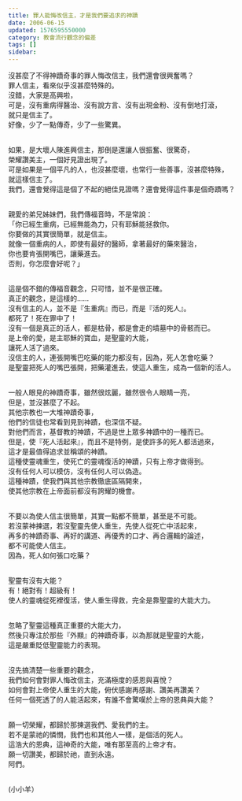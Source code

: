 ```yaml
---
title: 罪人能悔改信主，才是我們要追求的神蹟
date: 2006-06-15
updated: 1576595550000
category: 教會流行觀念的偏差
tags: []
sidebar: 
---
```


<p>沒甚麼了不得神蹟奇事的罪人悔改信主，我們還會很興奮嗎？<br/>
罪人信主，看來似乎沒甚麼特殊的。<br/>
沒錯，大家是高興啦，<br/>
可是，沒有重病得醫治、沒有說方言、沒有出現金粉、沒有倒地打滾，<br/>
就只是信主了。<br/>
好像，少了一點傳奇，少了一些驚異。</p>
<p><br/>
如果，是大壞人陳進興信主，那倒是還讓人很振奮、很驚奇，<br/>
榮耀讚美主，一個好見證出現了。<br/>
可是如果是一個平凡的人，也沒甚麼壞，也常行一些善事，沒甚麼特殊，<br/>
就這樣信主了。<br/>
我們，還會覺得這是個了不起的絕佳見證嗎？還會覺得這件事是個奇蹟嗎？</p>
<p><br/>
親愛的弟兄姊妹們，我們傳福音時，不是常說：<br/>
「你已經生重病，已經無能為力，只有耶穌能拯救你。<br/>
你要做的其實很簡單，就是信主。<br/>
就像一個重病的人，即使有最好的醫師，拿著最好的藥來醫治，<br/>
你也要肯張開嘴巴，讓藥進去。<br/>
否則，你怎麼會好呢？」</p>
<p><br/>
這是個不錯的傳福音觀念，只可惜，並不是很正確。<br/>
真正的觀念，是這樣的……<br/>
沒有信主的人，並不是『生重病』而已，而是『活的死人』。<br/>
都死了！死在罪中了！<br/>
沒有一個是真正的活人，都是枯骨，都是會走的墳墓中的骨骸而已。<br/>
是上帝的愛，是主耶穌的寶血，是聖靈的大能，<br/>
讓死人活了過來。<br/>
沒信主的人，連張開嘴巴吃藥的能力都沒有，因為，死人怎會吃藥？<br/>
是聖靈把死人的嘴巴張開，把藥灌進去，使這人重生，成為一個新的活人。</p>
<p><br/>
一般人眼見的神蹟奇事，雖然很炫麗，雖然很令人眼睛一亮，<br/>
但是，並沒甚麼了不起。<br/>
其他宗教也一大堆神蹟奇事，<br/>
他們的信徒也常看到見到神蹟，也深信不疑。<br/>
對他們而言，基督教的神蹟，不過是世上眾多神蹟中的一種而已。<br/>
但是，使『死人活起來』，而且不是特例，是使許多的死人都活過來，<br/>
這才是最值得追求並稱頌的神蹟。<br/>
這種使靈魂重生，使死亡的靈魂復活的神蹟，只有上帝才做得到。<br/>
沒有任何人可以模仿，沒有任何人可以偽造。<br/>
這種神蹟，使我們與其他宗教徹底區隔開來，<br/>
使其他宗教在上帝面前都沒有誇耀的機會。</p>
<p><br/>
不要以為使人信主很簡單，其實一點都不簡單，甚至是不可能。<br/>
若沒蒙神揀選，若沒聖靈先使人重生，先使人從死亡中活起來，<br/>
再多的神蹟奇事、再好的講道、再優秀的口才、再合邏輯的論述，<br/>
都不可能使人信主。<br/>
因為，死人如何張口吃藥？</p>
<p><br/>
聖靈有沒有大能？<br/>
有！絕對有！超級有！<br/>
使人的靈魂從死裡復活，使人重生得救，完全是靠聖靈的大能大力。</p>
<p><br/>
忽略了聖靈這種真正重要的大能大力，<br/>
然後只專注於那些『外顯』的神蹟奇事，以為那就是聖靈的大能，<br/>
這是嚴重貶低聖靈能力的表現。</p>
<p><br/>
沒先搞清楚一些重要的觀念，<br/>
我們如何會對罪人悔改信主，充滿極度的感恩與喜悅？<br/>
如何會對上帝使人重生的大能，俯伏感謝再感謝、讚美再讚美？<br/>
任何一個死透了的人能活起來，有誰不會驚嘆於上帝的恩典與大能？</p>
<p><br/>
願一切榮耀，都歸於那揀選我們、愛我們的主。<br/>
若不是蒙祂的憐憫，我們也和其他人一樣，是個活的死人。<br/>
這浩大的恩典，這神奇的大能，唯有那至高的上帝才有。<br/>
願一切讚美，都歸於祂，直到永遠。<br/>
阿們。</p>
<p><br/>
(小小羊）</p>
<p> </p>
